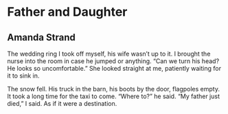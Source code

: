 # Father and Daughter
## Amanda Strand
The wedding ring I took off myself,
his wife wasn’t up to it.
I brought the nurse into the room
in case he jumped or anything.
“Can we turn his head?
He looks so uncomfortable.”
She looked straight at me,
patiently waiting for it to sink in.

The snow fell.
His truck in the barn,
his boots by the door,
flagpoles empty.
It took a long time for the taxi to come.
“Where to?” he said.
“My father just died,” I said.
As if it were a destination.